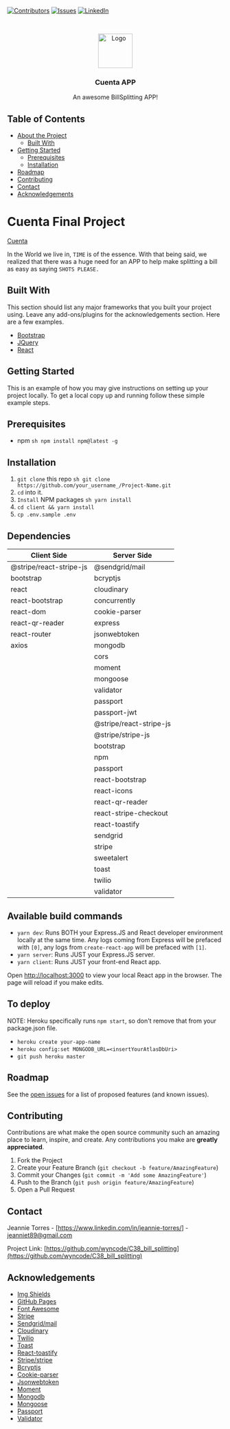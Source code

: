 <!-- PROJECT SHIELDS -->
<!--
*** I'm using markdown "reference style" links for readability.
*** Reference links are enclosed in brackets [ ] instead of parentheses ( ).
*** See the bottom of this document for the declaration of the reference variables
-->

[![Contributors][contributors-shield]][contributors-url]
[![Issues][issues-shield]][issues-url]
[![LinkedIn][linkedin-shield]][linkedin-url]

<!-- PROJECT LOGO -->
<br />
<p align="center">
  <a href=https://github.com/wyncode/C38_bill_splitting">
    <img src="https://res.cloudinary.com/jeanniet89/image/upload/v1598822858/Cuenta%20App/Cuenta_shield_yis559.png" alt="Logo" width="80" height="80">
  </a>

  <h3 align="center">Cuenta APP</h3>

  <p align="center">
    An awesome BillSplitting APP!
  </p>
</p>

<!-- TABLE OF CONTENTS -->

## Table of Contents

- [About the Project](#about-the-project)
  - [Built With](#built-with)
- [Getting Started](#getting-started)
  - [Prerequisites](#prerequisites)
  - [Installation](#installation)
- [Roadmap](#roadmap)
- [Contributing](#contributing)
- [Contact](#contact)
- [Acknowledgements](#acknowledgements)

<!-- ABOUT THE PROJECT -->

# Cuenta Final Project

[Cuenta](https://cuenta-final-app.herokuapp.com/)

In the World we live in, `TIME` is of the essence. With that being said, we realized that there was a huge need for an APP to help make splitting a bill as easy as saying `SHOTS PLEASE.`

## Built With

This section should list any major frameworks that you built your project using. Leave any add-ons/plugins for the acknowledgements section. Here are a few examples.

- [Bootstrap](https://getbootstrap.com)
- [JQuery](https://jquery.com)
- [React](https://react.com)

<!-- GETTING STARTED -->

## Getting Started

This is an example of how you may give instructions on setting up your project locally.
To get a local copy up and running follow these simple example steps.

## Prerequisites

- npm
  `sh npm install npm@latest -g `

## Installation

1. `git clone` this repo
   `sh git clone https://github.com/your_username_/Project-Name.git `
2. `cd` into it.
3. `Install` NPM packages
   `sh yarn install `
4. `cd client && yarn install`
5. `cp .env.sample .env`

## Dependencies

| Client Side             | Server Side             |
| ----------------------- | ----------------------- |
| @stripe/react-stripe-js | @sendgrid/mail          |
| bootstrap               | bcryptjs                |
| react                   | cloudinary              |
| react-bootstrap         | concurrently            |
| react-dom               | cookie-parser           |
| react-qr-reader         | express                 |
| react-router            | jsonwebtoken            |
| axios                   | mongodb                 |
|                         | cors                    |
|                         | moment                  |
|                         | mongoose                |
|                         | validator               |
|                         | passport                |
|                         | passport-jwt            |
|                         | @stripe/react-stripe-js |
|                         | @stripe/stripe-js       |
|                         | bootstrap               |
|                         | npm                     |
|                         | passport                |
|                         | react-bootstrap         |
|                         | react-icons             |
|                         | react-qr-reader         |
|                         | react-stripe-checkout   |
|                         | react-toastify          |
|                         | sendgrid                |
|                         | stripe                  |
|                         | sweetalert              |
|                         | toast                   |
|                         | twilio                  |
|                         | validator               |

## Available build commands

- `yarn dev`: Runs BOTH your Express.JS and React developer environment locally at the same time. Any logs coming from Express will be prefaced with `[0]`, any logs from `create-react-app` will be prefaced with `[1]`.
- `yarn server`: Runs JUST your Express.JS server.
- `yarn client`: Runs JUST your front-end React app.

Open [http://localhost:3000](http://localhost:3000) to view your local React app in the browser. The page will reload if you make edits.

## To deploy

NOTE: Heroku specifically runs `npm start`, so don't remove that from your package.json file.

- `heroku create your-app-name`
- `heroku config:set MONGODB_URL=<insertYourAtlasDbUri>`
- `git push heroku master`

<!-- ROADMAP -->

## Roadmap

See the [open issues](https://github.com/othneildrew/Best-README-Template/issues) for a list of proposed features (and known issues).

<!-- CONTRIBUTING -->

## Contributing

Contributions are what make the open source community such an amazing place to learn, inspire, and create.
Any contributions you make are **greatly appreciated**.

1. Fork the Project
2. Create your Feature Branch (`git checkout -b feature/AmazingFeature`)
3. Commit your Changes (`git commit -m 'Add some AmazingFeature'`)
4. Push to the Branch (`git push origin feature/AmazingFeature`)
5. Open a Pull Request

<!-- CONTACT -->

## Contact

Jeannie Torres - [https://www.linkedin.com/in/jeannie-torres/] - jeanniet89@gmail.com

Project Link: [https://github.com/wyncode/C38_bill_splitting](https://github.com/wyncode/C38_bill_splitting)

<!-- ACKNOWLEDGEMENTS -->

## Acknowledgements

- [Img Shields](https://shields.io)
- [GitHub Pages](https://pages.github.com)
- [Font Awesome](https://fontawesome.com)
- [Stripe](https://stripe.com/)
- [Sendgrid/mail](https://sendgrid.com/)
- [Cloudinary](https://cloudinary.com/)
- [Twilio](https://www.twilio.com/messaging)
- [Toast](https://www.toast.com/kr)
- [React-toastify](https://www.npmjs.com/package/react-toastify)
- [Stripe/stripe](https://www.npmjs.com/package/react-stripe-elements)
- [Bcryptjs](https://coderrocketfuel.com/article/using-bcrypt-to-hash-and-check-passwords-in-node-js)
- [Cookie-parser](https://riptutorial.com/node-js/example/6012/using-a-template-engine)
- [Jsonwebtoken](https://jwt.io/introduction/)
- [Moment](https://momentjs.com/)
- [Mongodb](https://www.mongodb.com/)
- [Mongoose](https://medium.com/swlh/connecting-a-node-application-to-mongodb-using-mongoose-devdocs-3c924431efce)
- [Passport](https://www.mokuji.me/article/passport-hashing-remember)
- [Validator](https://yarnpkg.com/package/validator)

<!-- MARKDOWN LINKS & IMAGES -->

[contributors-shield]: https://img.shields.io/github/contributors/wyncode/C38_bill_splitting.svg?style=flat-square
[contributors-url]: https://github.com/wyncode/C38_bill_splitting/graphs/contributors
[linkedin-shield]: https://img.shields.io/badge/-LinkedIn-black.svg?style=flat-square&logo=linkedin&colorB=555
[linkedin-url]: https://linkedin.com/in/jeannie-torres-6628bb96/
[issues-shield]: https://img.shields.io/github/issues/wyncode/C38_bill_splitting.svg?style=flat-square
[issues-url]: https://github.com/wyncode/C38_bill_splitting/issues
